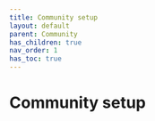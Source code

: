 ```yaml
---
title: Community setup
layout: default
parent: Community
has_children: true
nav_order: 1
has_toc: true
---
```


# Community setup
